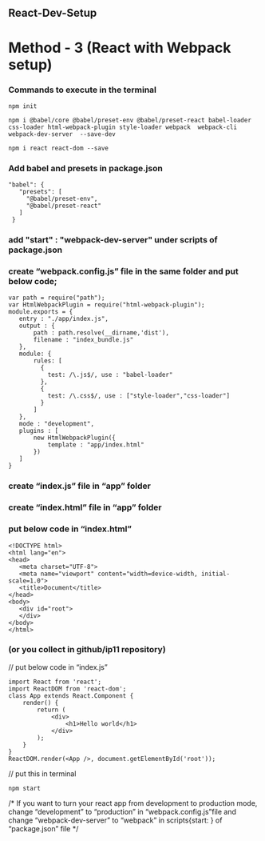 ## React-Dev-Setup

# Method - 3 (React with Webpack setup)

### Commands to execute in the terminal


``` 
npm init 

npm i @babel/core @babel/preset-env @babel/preset-react babel-loader css-loader html-webpack-plugin style-loader webpack  webpack-cli  webpack-dev-server  --save-dev

npm i react react-dom --save
```
### Add babel and presets in package.json
```
"babel": {
   "presets": [
     "@babel/preset-env",
     "@babel/preset-react"
   ]
 }
```
### add   "start" : "webpack-dev-server" under scripts of package.json

### create “webpack.config.js” file in the same folder and put below code;
```
var path = require("path");
var HtmlWebpackPlugin = require("html-webpack-plugin");
module.exports = {
   entry : "./app/index.js",
   output : {
       path : path.resolve(__dirname,'dist'),
       filename : "index_bundle.js"
   },
   module: {
       rules: [
         {
           test: /\.js$/, use : "babel-loader"
         },
         {
           test: /\.css$/, use : ["style-loader","css-loader"]
         }
       ]
   },
   mode : "development",
   plugins : [
       new HtmlWebpackPlugin({
           template : "app/index.html"
       })
   ]
}
```

### create “index.js” file in “app” folder

### create “index.html” file in “app” folder

### put below code in “index.html”

```
<!DOCTYPE html>
<html lang="en">
<head>
   <meta charset="UTF-8">
   <meta name="viewport" content="width=device-width, initial-scale=1.0">
   <title>Document</title>
</head>
<body>
   <div id="root">
   </div>
</body>
</html>
```
### (or you collect in github/ip11 repository)

// put below code in “index.js”
```
import React from 'react';
import ReactDOM from 'react-dom';
class App extends React.Component {
	render() {
		return (
			<div>
				<h1>Hello world</h1>
			</div>
		);
	}
}
ReactDOM.render(<App />, document.getElementById('root'));
```

// put this in terminal
```
npm start 
```


/* If you want to turn your react app from development to production mode, change “development” to “production” in “webpack.config.js”file and change “webpack-dev-server” to “webpack” in scripts{start:  } of “package.json” file
*/












